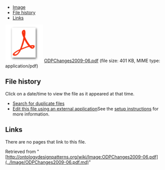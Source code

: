 * [Image](../Image/ODPChanges2009-06.pdf.md#file)
* [File history](../Image/ODPChanges2009-06.pdf.md#filehistory)
* [Links](../Image/ODPChanges2009-06.pdf.md#filelinks)

[![](../skins/common/images/icons/fileicon-pdf.png)](../Image/ODPChanges2009-06.pdf.md "ODPChanges2009-06.pdf")
[ODPChanges2009-06.pdf](../images/1/19/ODPChanges2009-06.pdf "ODPChanges2009-06.pdf")‎  (file size: 401 KB, MIME type: application/pdf)





## File history

Click on a date/time to view the file as it appeared at that time.



  
* [Search for duplicate files](http://ontologydesignpatterns.org/wiki/Special:FileDuplicateSearch/ODPChanges2009-06.pdf "Special:FileDuplicateSearch/ODPChanges2009-06.pdf")
* [Edit this file using an external application](http://ontologydesignpatterns.org/wiki/index.php?title=Image:ODPChanges2009-06.pdf&action=edit&externaledit=true&mode=file "Image:ODPChanges2009-06.pdf")See the [setup instructions](http://www.mediawiki.org/wiki/Manual:External_editors "http://www.mediawiki.org/wiki/Manual:External_editors") for more information.

## Links



There are no pages that link to this file.




Retrieved from "[http://ontologydesignpatterns.org/wiki/Image:ODPChanges2009-06.pdf](../Image/ODPChanges2009-06.pdf.md)"